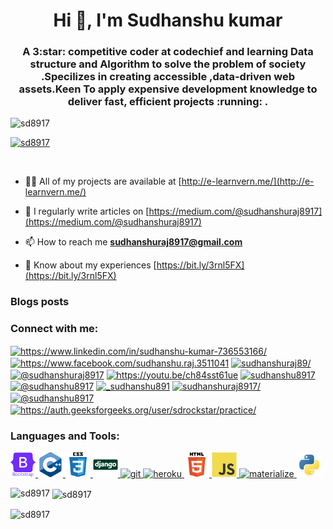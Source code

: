 
<h1 align="center">Hi 👋, I'm Sudhanshu kumar</h1>
<h3 align="center">A 3:star: competitive coder at codechief and learning Data structure and Algorithm to solve the problem of society .Specilizes in creating accessible ,data-driven web assets.Keen To apply expensive development knowledge to deliver fast, efficient projects :running: .</h3>

<p align="left"> <img src="https://komarev.com/ghpvc/?username=sd8917&label=Profile%20views&color=0e75b6&style=flat" alt="sd8917" /> </p>

<p align="left"> <a href="https://github.com/ryo-ma/github-profile-trophy"><img src="https://github-profile-trophy.vercel.app/?username=sd8917" alt="sd8917" /></a> </p>

<p align="left"> <a href="https://twitter.com/" target="blank"><img src="https://img.shields.io/twitter/follow/?logo=twitter&style=for-the-badge" alt="" /></a> </p>

- 👨‍💻 All of my projects are available at [http://e-learnvern.me/](http://e-learnvern.me/)

- 📝 I regularly write articles on [https://medium.com/@sudhanshuraj8917](https://medium.com/@sudhanshuraj8917)

- 📫 How to reach me **sudhanshuraj8917@gmail.com**

- 📄 Know about my experiences [https://bit.ly/3rnl5FX](https://bit.ly/3rnl5FX)

### Blogs posts
<!-- BLOG-POST-LIST:START -->
<!-- BLOG-POST-LIST:END -->

<h3 align="left">Connect with me:</h3>
<p align="left">
<a href="https://linkedin.com/in/https://www.linkedin.com/in/sudhanshu-kumar-736553166/" target="blank"><img align="center" src="https://cdn.jsdelivr.net/npm/simple-icons@3.0.1/icons/linkedin.svg" alt="https://www.linkedin.com/in/sudhanshu-kumar-736553166/" height="30" width="40" /></a>
<a href="https://fb.com/https://www.facebook.com/sudhanshu.raj.3511041" target="blank"><img align="center" src="https://cdn.jsdelivr.net/npm/simple-icons@3.0.1/icons/facebook.svg" alt="https://www.facebook.com/sudhanshu.raj.3511041" height="30" width="40" /></a>
<a href="https://instagram.com/sudhanshuraj89/" target="blank"><img align="center" src="https://cdn.jsdelivr.net/npm/simple-icons@3.0.1/icons/instagram.svg" alt="sudhanshuraj89/" height="30" width="40" /></a>
<a href="https://medium.com/@sudhanshuraj8917" target="blank"><img align="center" src="https://cdn.jsdelivr.net/npm/simple-icons@3.0.1/icons/medium.svg" alt="@sudhanshuraj8917" height="30" width="40" /></a>
<a href="https://www.youtube.com/c/https://youtu.be/ch84sst61ue" target="blank"><img align="center" src="https://cdn.jsdelivr.net/npm/simple-icons@3.0.1/icons/youtube.svg" alt="https://youtu.be/ch84sst61ue" height="30" width="40" /></a>
<a href="https://www.codechef.com/users/sudhanshu8917" target="blank"><img align="center" src="https://cdn.jsdelivr.net/npm/simple-icons@3.1.0/icons/codechef.svg" alt="sudhanshu8917" height="30" width="40" /></a>
<a href="https://www.hackerrank.com/@sudhanshu8917" target="blank"><img align="center" src="https://cdn.jsdelivr.net/npm/simple-icons@3.0.1/icons/hackerrank.svg" alt="@sudhanshu8917" height="30" width="40" /></a>
<a href="https://codeforces.com/profile/_sudhanshu891" target="blank"><img align="center" src="https://cdn.jsdelivr.net/npm/simple-icons@3.0.1/icons/codeforces.svg" alt="_sudhanshu891" height="30" width="40" /></a>
<a href="https://www.leetcode.com/sudhanshuraj8917/" target="blank"><img align="center" src="https://cdn.jsdelivr.net/npm/simple-icons@3.0.1/icons/leetcode.svg" alt="sudhanshuraj8917/" height="30" width="40" /></a>
<a href="https://www.hackerearth.com/@sudhanshu8917" target="blank"><img align="center" src="https://cdn.jsdelivr.net/npm/simple-icons@3.0.1/icons/hackerearth.svg" alt="@sudhanshu8917" height="30" width="40" /></a>
<a href="https://auth.geeksforgeeks.org/user/https://auth.geeksforgeeks.org/user/sdrockstar/practice/" target="blank"><img align="center" src="https://cdn.jsdelivr.net/npm/simple-icons@3.0.1/icons/geeksforgeeks.svg" alt="https://auth.geeksforgeeks.org/user/sdrockstar/practice/" height="30" width="40" /></a>
</p>

<h3 align="left">Languages and Tools:</h3>
<p align="left"> <a href="https://getbootstrap.com" target="_blank"> <img src="https://raw.githubusercontent.com/devicons/devicon/master/icons/bootstrap/bootstrap-plain-wordmark.svg" alt="bootstrap" width="40" height="40"/> </a> <a href="https://www.w3schools.com/cpp/" target="_blank"> <img src="https://raw.githubusercontent.com/devicons/devicon/master/icons/cplusplus/cplusplus-original.svg" alt="cplusplus" width="40" height="40"/> </a> <a href="https://www.w3schools.com/css/" target="_blank"> <img src="https://raw.githubusercontent.com/devicons/devicon/master/icons/css3/css3-original-wordmark.svg" alt="css3" width="40" height="40"/> </a> <a href="https://www.djangoproject.com/" target="_blank"> <img src="https://raw.githubusercontent.com/devicons/devicon/master/icons/django/django-original.svg" alt="django" width="40" height="40"/> </a> <a href="https://git-scm.com/" target="_blank"> <img src="https://www.vectorlogo.zone/logos/git-scm/git-scm-icon.svg" alt="git" width="40" height="40"/> </a> <a href="https://heroku.com" target="_blank"> <img src="https://www.vectorlogo.zone/logos/heroku/heroku-icon.svg" alt="heroku" width="40" height="40"/> </a> <a href="https://www.w3.org/html/" target="_blank"> <img src="https://raw.githubusercontent.com/devicons/devicon/master/icons/html5/html5-original-wordmark.svg" alt="html5" width="40" height="40"/> </a> <a href="https://developer.mozilla.org/en-US/docs/Web/JavaScript" target="_blank"> <img src="https://raw.githubusercontent.com/devicons/devicon/master/icons/javascript/javascript-original.svg" alt="javascript" width="40" height="40"/> </a> <a href="https://materializecss.com/" target="_blank"> <img src="https://raw.githubusercontent.com/prplx/svg-logos/5585531d45d294869c4eaab4d7cf2e9c167710a9/svg/materialize.svg" alt="materialize" width="40" height="40"/> </a> <a href="https://www.python.org" target="_blank"> <img src="https://raw.githubusercontent.com/devicons/devicon/master/icons/python/python-original.svg" alt="python" width="40" height="40"/> </a> </p>

<p><img align="left" src="https://github-readme-stats.vercel.app/api/top-langs?username=sd8917&show_icons=true&locale=en&layout=compact" alt="sd8917" /></p>

<p>&nbsp;<img align="center" src="https://github-readme-stats.vercel.app/api?username=sd8917&show_icons=true&locale=en" alt="sd8917" /></p>

<p><img align="center" src="https://github-readme-streak-stats.herokuapp.com/?user=sd8917&" alt="sd8917" /></p>



<!--
- 🔭 I’m currently working on ...
- 🌱 I’m currently learning ...
- 👯 I’m looking to collaborate on ...
- 🤔 I’m looking for help with ...
- 💬 Ask me about ...
- 📫 How to reach me: ...
- 😄 Pronouns: ...
- ⚡ Fun fact: ...
-->
